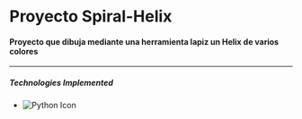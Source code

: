 # Proyecto Spiral-Helix


#### Proyecto que dibuja mediante una herramienta lapiz un Helix de varios colores
___

##### Technologies Implemented

- ![Python Icon](https://img.icons8.com/color/48/000000/python.png)
